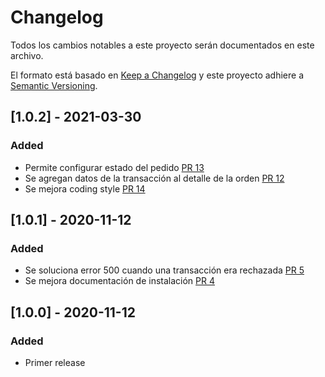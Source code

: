 # Changelog
Todos los cambios notables a este proyecto serán documentados en este archivo.

El formato está basado en [Keep a Changelog](http://keepachangelog.com/en/1.0.0/)
y este proyecto adhiere a [Semantic Versioning](http://semver.org/spec/v2.0.0.html).

## [1.0.2] - 2021-03-30
### Added
- Permite configurar estado del pedido [PR 13](https://github.com/TransbankDevelopers/transbank-plugin-prestashop-webpay-rest/pull/13)
- Se agregan datos de la transacción al detalle de la orden [PR 12](https://github.com/TransbankDevelopers/transbank-plugin-prestashop-webpay-rest/pull/12)
- Se mejora coding style [PR 14](https://github.com/TransbankDevelopers/transbank-plugin-prestashop-webpay-rest/pull/14)

## [1.0.1] - 2020-11-12
### Added
- Se soluciona error 500 cuando una transacción era rechazada [PR 5](https://github.com/TransbankDevelopers/transbank-plugin-prestashop-webpay-rest/pull/5)
- Se mejora documentación de instalación [PR 4](https://github.com/TransbankDevelopers/transbank-plugin-prestashop-webpay-rest/pull/4)

## [1.0.0] - 2020-11-12
### Added
- Primer release
